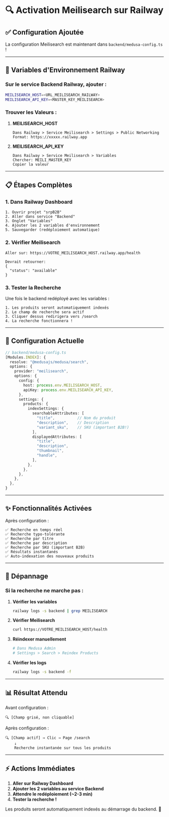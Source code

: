 # 🔍 Activation Meilisearch sur Railway

## ✅ Configuration Ajoutée

La configuration Meilisearch est maintenant dans `backend/medusa-config.ts` !

---

## 🚀 Variables d'Environnement Railway

### Sur le service **Backend** Railway, ajouter :

```bash
MEILISEARCH_HOST=<URL_MEILISEARCH_RAILWAY>
MEILISEARCH_API_KEY=<MASTER_KEY_MEILISEARCH>
```

### Trouver les Valeurs :

1. **MEILISEARCH_HOST**
   ```
   Dans Railway > Service Meilisearch > Settings > Public Networking
   Format: https://xxxxx.railway.app
   ```

2. **MEILISEARCH_API_KEY**
   ```
   Dans Railway > Service Meilisearch > Variables
   Chercher: MEILI_MASTER_KEY
   Copier la valeur
   ```

---

## 📋 Étapes Complètes

### 1. Dans Railway Dashboard

```
1. Ouvrir projet "srpB2B"
2. Aller dans service "Backend"
3. Onglet "Variables"
4. Ajouter les 2 variables d'environnement
5. Sauvegarder (redéploiement automatique)
```

### 2. Vérifier Meilisearch

```
Aller sur: https://VOTRE_MEILISEARCH_HOST.railway.app/health

Devrait retourner:
{
  "status": "available"
}
```

### 3. Tester la Recherche

Une fois le backend redéployé avec les variables :

```
1. Les produits seront automatiquement indexés
2. Le champ de recherche sera actif
3. Cliquer dessus redirigera vers /search
4. La recherche fonctionnera !
```

---

## 🔧 Configuration Actuelle

```typescript
// backend/medusa-config.ts
[Modules.INDEX]: {
  resolve: "@medusajs/medusa/search",
  options: {
    provider: "meilisearch",
    options: {
      config: {
        host: process.env.MEILISEARCH_HOST,
        apiKey: process.env.MEILISEARCH_API_KEY,
      },
      settings: {
        products: {
          indexSettings: {
            searchableAttributes: [
              "title",          // Nom du produit
              "description",    // Description
              "variant_sku",    // SKU (important B2B!)
            ],
            displayedAttributes: [
              "title",
              "description",
              "thumbnail",
              "handle",
            ],
          },
        },
      },
    },
  },
}
```

---

## ✨ Fonctionnalités Activées

Après configuration :

```
✅ Recherche en temps réel
✅ Recherche typo-tolérante
✅ Recherche par titre
✅ Recherche par description
✅ Recherche par SKU (important B2B)
✅ Résultats instantanés
✅ Auto-indexation des nouveaux produits
```

---

## 🐛 Dépannage

### Si la recherche ne marche pas :

1. **Vérifier les variables**
   ```bash
   railway logs -s backend | grep MEILISEARCH
   ```

2. **Vérifier Meilisearch**
   ```bash
   curl https://VOTRE_MEILISEARCH_HOST/health
   ```

3. **Réindexer manuellement**
   ```bash
   # Dans Medusa Admin
   # Settings > Search > Reindex Products
   ```

4. **Vérifier les logs**
   ```bash
   railway logs -s backend -f
   ```

---

## 📊 Résultat Attendu

Avant configuration :
```
🔍 [Champ grisé, non cliquable]
```

Après configuration :
```
🔍 [Champ actif] → Clic → Page /search
    ↓
    Recherche instantanée sur tous les produits
```

---

## ⚡ Actions Immédiates

1. **Aller sur Railway Dashboard**
2. **Ajouter les 2 variables au service Backend**
3. **Attendre le redéploiement (~2-3 min)**
4. **Tester la recherche !**

Les produits seront automatiquement indexés au démarrage du backend. 🚀
